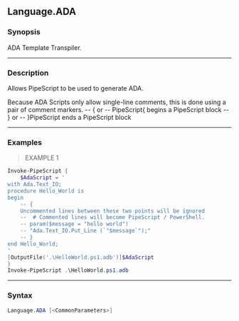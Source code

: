 Language.ADA
------------




### Synopsis
ADA Template Transpiler.



---


### Description

Allows PipeScript to be used to generate ADA.

Because ADA Scripts only allow single-line comments, this is done using a pair of comment markers.
-- { or -- PipeScript{  begins a PipeScript block
-- } or -- }PipeScript  ends a PipeScript block



---


### Examples
> EXAMPLE 1

```PowerShell
Invoke-PipeScript {
    $AdaScript = '    
with Ada.Text_IO;
procedure Hello_World is
begin
    -- {
    Uncommented lines between these two points will be ignored
    --  # Commented lines will become PipeScript / PowerShell.
    -- param($message = "hello world")        
    -- "Ada.Text_IO.Put_Line (`"$message`");"
    -- }
end Hello_World;    
'
[OutputFile('.\HelloWorld.ps1.adb')]$AdaScript
}
Invoke-PipeScript .\HelloWorld.ps1.adb
```


---


### Syntax
```PowerShell
Language.ADA [<CommonParameters>]
```
